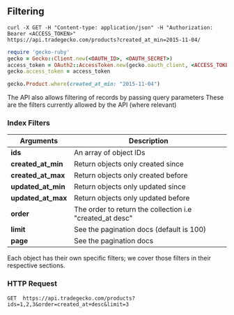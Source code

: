 ## Filtering

```shell
curl -X GET -H "Content-type: application/json" -H "Authorization: Bearer <ACCESS_TOKEN>"
https://api.tradegecko.com/products?created_at_min=2015-11-04/
```

```ruby
require 'gecko-ruby'
gecko = Gecko::Client.new(<OAUTH_ID>, <OAUTH_SECRET>)
access_token = OAuth2::AccessToken.new(gecko.oauth_client, <ACCESS_TOKEN>)
gecko.access_token = access_token

gecko.Product.where(created_at_min: "2015-11-04")
```

The API also allows filtering of records by passing query parameters
These are the filters currently allowed by the API (where relevant)

###  Index Filters

| Arguments          | Description
|--------------------|--------------------
| **ids**            | An array of object IDs
| **created_at_min** | Return objects only created since
| **created_at_max** | Return objects only created before
| **updated_at_min** | Return objects only updated since
| **updated_at_max** | Return objects only updated before
| **order**          | The order to return the collection i.e "created_at desc"
| **limit**          | See the pagination docs (default is 100)
| **page**           | See the pagination docs

Each object has their own specific filters; we cover those filters in their respective sections.

### HTTP Request
`GET  https://api.tradegecko.com/products?ids=1,2,3&order=created_at+desc&limit=3`

